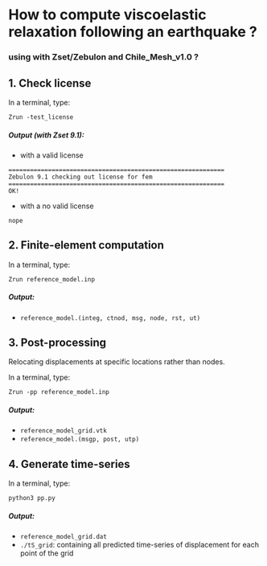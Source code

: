 # How to compute viscoelastic relaxation following an earthquake ?
### using with Zset/Zebulon and Chile_Mesh_v1.0 ?

## 1. Check license
In a terminal, type:

```
Zrun -test_license
```
##### Output (with Zset 9.1):
- with a valid license
```
============================================================
Zebulon 9.1 checking out license for fem
============================================================
OK!
```
- with a no valid license
```
nope
```

## 2. Finite-element computation
In a terminal, type:
```
Zrun reference_model.inp
```

##### Output:
- `reference_model.(integ, ctnod, msg, node, rst, ut)`

## 3. Post-processing
Relocating displacements at specific locations rather than nodes.

In a terminal, type:

```
Zrun -pp reference_model.inp
```

##### Output:
- ```reference_model_grid.vtk```
- ```reference_model.(msgp, post, utp)```

## 4. Generate time-series

In a terminal, type:
```
python3 pp.py
```
##### Output:
- ```reference_model_grid.dat```
- ```./tS_grid```: containing all predicted time-series of displacement for each point of the grid

